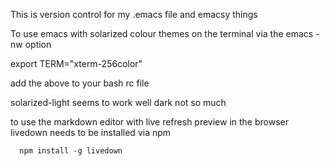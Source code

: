 This is version control for my .emacs file and emacsy things

To use emacs with solarized colour themes on the terminal via the emacs -nw option

export TERM="xterm-256color"

add the above to your bash rc file

solarized-light seems to work well dark not so much

to use the markdown editor with live refresh preview in the browser livedown
needs to be installed via npm

      npm install -g livedown

